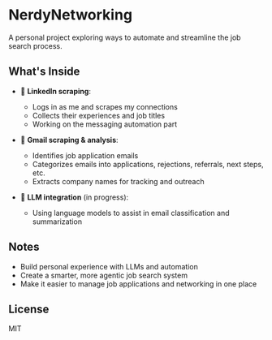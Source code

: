 # NerdyNetworking
 
A personal project exploring ways to automate and streamline the job search process.

## What's Inside

- 💼 **LinkedIn scraping**:
  - Logs in as me and scrapes my connections
  - Collects their experiences and job titles
  - Working on the messaging automation part

- 📨 **Gmail scraping & analysis**: 
  - Identifies job application emails
  - Categorizes emails into applications, rejections, referrals, next steps, etc.
  - Extracts company names for tracking and outreach

- 🤖 **LLM integration** (in progress):
  - Using language models to assist in email classification and summarization

## Notes

- Build personal experience with LLMs and automation
- Create a smarter, more agentic job search system
- Make it easier to manage job applications and networking in one place

## License

MIT